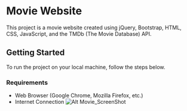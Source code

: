 # Movie Website

This project is a movie website created using jQuery, Bootstrap, HTML, CSS, JavaScript, and the TMDb (The Movie Database) API.

## Getting Started

To run the project on your local machine, follow the steps below.

### Requirements

- Web Browser (Google Chrome, Mozilla Firefox, etc.)
- Internet Connection
  ![Alt Movie_ScreenShot](<img width="946" alt="Screenshot 2023-12-09 165015" src="https://github.com/LittleSmile05/Movie-/assets/111835072/08429d92-5084-44ed-889f-0a71f5fd75d0">
)


